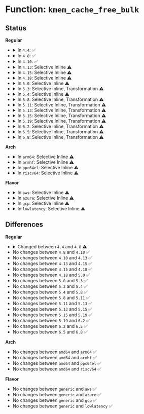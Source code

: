 # Function: <code>kmem_cache_free_bulk</code>

## Status
<b>Regular</b>
<ul>
<li>
<details>
<summary>In <code>4.4</code>: ✅</summary>

```c
void kmem_cache_free_bulk(struct kmem_cache *orig_s, size_t size, void **p);
```

**Collision:** Unique Global

**Inline:** No

**Transformation:** False

**Instances:**

```
In mm/slub.c (ffffffff811ec0d0)
Location: mm/slub.c:2890
Inline: False
Direct callers:
  - net/core/skbuff.c:__kfree_skb_flush
```
**Symbols:**

```
ffffffff811ec0d0-ffffffff811ec37f: kmem_cache_free_bulk (STB_GLOBAL)
```
</details>
</li>
<li>
<details>
<summary>In <code>4.8</code>: ✅</summary>

```c
void kmem_cache_free_bulk(struct kmem_cache *s, size_t size, void **p);
```

**Collision:** Unique Global

**Inline:** No

**Transformation:** False

**Instances:**

```
In mm/slub.c (ffffffff8120b340)
Location: mm/slub.c:3055
Inline: False
Direct callers:
  - net/core/skbuff.c:__kfree_skb_defer
  - net/core/skbuff.c:__kfree_skb_flush
```
**Symbols:**

```
ffffffff8120b340-ffffffff8120b62f: kmem_cache_free_bulk (STB_GLOBAL)
```
</details>
</li>
<li>
<details>
<summary>In <code>4.10</code>: ✅</summary>

```c
void kmem_cache_free_bulk(struct kmem_cache *s, size_t size, void **p);
```

**Collision:** Unique Global

**Inline:** No

**Transformation:** False

**Instances:**

```
In mm/slub.c (ffffffff8121d380)
Location: mm/slub.c:3077
Inline: False
Direct callers:
  - net/core/skbuff.c:__kfree_skb_defer
  - net/core/skbuff.c:__kfree_skb_flush
```
**Symbols:**

```
ffffffff8121d380-ffffffff8121d660: kmem_cache_free_bulk (STB_GLOBAL)
```
</details>
</li>
<li>
<details>
<summary>In <code>4.13</code>: Selective Inline ⚠️</summary>

```c
void kmem_cache_free_bulk(struct kmem_cache *s, size_t size, void **p);
```

**Collision:** Unique Global

**Inline:** Selective

**Transformation:** False

**Instances:**

```
In mm/slub.c (ffffffff81228c00)
Location: mm/slub.c:3074
Inline: True
Direct callers:
  - net/core/skbuff.c:__kfree_skb_defer
  - net/core/skbuff.c:__kfree_skb_flush
```
**Symbols:**

```
ffffffff81228c00-ffffffff81228ecc: kmem_cache_free_bulk (STB_GLOBAL)
```
</details>
</li>
<li>
<details>
<summary>In <code>4.15</code>: Selective Inline ⚠️</summary>

```c
void kmem_cache_free_bulk(struct kmem_cache *s, size_t size, void **p);
```

**Collision:** Unique Global

**Inline:** Selective

**Transformation:** False

**Instances:**

```
In mm/slub.c (ffffffff81242870)
Location: mm/slub.c:3087
Inline: True
Direct callers:
  - net/core/skbuff.c:__kfree_skb_defer
  - net/core/skbuff.c:__kfree_skb_flush
```
**Symbols:**

```
ffffffff81242870-ffffffff81242b7f: kmem_cache_free_bulk (STB_GLOBAL)
```
</details>
</li>
<li>
<details>
<summary>In <code>4.18</code>: Selective Inline ⚠️</summary>

```c
void kmem_cache_free_bulk(struct kmem_cache *s, size_t size, void **p);
```

**Collision:** Unique Global

**Inline:** Selective

**Transformation:** False

**Instances:**

```
In mm/slub.c (ffffffff81268490)
Location: mm/slub.c:3068
Inline: True
Direct callers:
  - net/core/skbuff.c:__kfree_skb_defer
  - net/core/skbuff.c:__kfree_skb_flush
```
**Symbols:**

```
ffffffff81268490-ffffffff8126879c: kmem_cache_free_bulk (STB_GLOBAL)
```
</details>
</li>
<li>
<details>
<summary>In <code>5.0</code>: Selective Inline ⚠️</summary>

```c
void kmem_cache_free_bulk(struct kmem_cache *s, size_t size, void **p);
```

**Collision:** Unique Global

**Inline:** Selective

**Transformation:** False

**Instances:**

```
In mm/slub.c (ffffffff8127cf30)
Location: mm/slub.c:3118
Inline: True
Direct callers:
  - net/core/skbuff.c:__kfree_skb_defer
  - net/core/skbuff.c:__kfree_skb_flush
```
**Symbols:**

```
ffffffff8127cf30-ffffffff8127d240: kmem_cache_free_bulk (STB_GLOBAL)
```
</details>
</li>
<li>
<details>
<summary>In <code>5.3</code>: Selective Inline, Transformation ⚠️</summary>

```c
void kmem_cache_free_bulk(struct kmem_cache *s, size_t size, void **p);
```

**Collision:** Unique Global

**Inline:** Selective

**Transformation:** True

**Instances:**

```
In mm/slub.c (ffffffff81299480)
Location: mm/slub.c:3129
Inline: True
Direct callers:
  - fs/io_uring.c:io_submit_state_end
  - fs/io_uring.c:io_iopoll_getevents
  - fs/io_uring.c:io_iopoll_getevents
  - net/core/skbuff.c:__kfree_skb_defer
  - net/core/skbuff.c:__kfree_skb_flush
```
**Symbols:**

```
ffffffff81299480-ffffffff812998c9: kmem_cache_free_bulk.part.0 (STB_LOCAL)
ffffffff8129b9c3-ffffffff8129b9d6: kmem_cache_free_bulk.cold (STB_LOCAL)
ffffffff812998d0-ffffffff812998e9: kmem_cache_free_bulk (STB_GLOBAL)
```
</details>
</li>
<li>
<details>
<summary>In <code>5.4</code>: Selective Inline ⚠️</summary>

```c
void kmem_cache_free_bulk(struct kmem_cache *s, size_t size, void **p);
```

**Collision:** Unique Global

**Inline:** Selective

**Transformation:** False

**Instances:**

```
In mm/slub.c (ffffffff812a92f0)
Location: mm/slub.c:3127
Inline: True
Direct callers:
  - fs/io_uring.c:io_submit_state_end
  - fs/io_uring.c:io_iopoll_getevents
  - fs/io_uring.c:io_iopoll_getevents
  - net/core/skbuff.c:__kfree_skb_defer
  - net/core/skbuff.c:__kfree_skb_flush
```
**Symbols:**

```
ffffffff812a92f0-ffffffff812a97a4: kmem_cache_free_bulk (STB_GLOBAL)
```
</details>
</li>
<li>
<details>
<summary>In <code>5.8</code>: Selective Inline, Transformation ⚠️</summary>

```c
void kmem_cache_free_bulk(struct kmem_cache *s, size_t size, void **p);
```

**Collision:** Unique Global

**Inline:** Selective

**Transformation:** True

**Instances:**

```
In mm/slub.c (ffffffff812de690)
Location: mm/slub.c:3185
Inline: True
Direct callers:
  - kernel/rcu/tree.c:kfree_rcu_work
  - fs/io_uring.c:io_submit_sqes
  - net/core/skbuff.c:__kfree_skb_defer
  - net/core/skbuff.c:__kfree_skb_flush
```
**Symbols:**

```
ffffffff812de690-ffffffff812de7c7: kmem_cache_free_bulk.part.0 (STB_LOCAL)
ffffffff812de7d0-ffffffff812de7e8: kmem_cache_free_bulk (STB_GLOBAL)
```
</details>
</li>
<li>
<details>
<summary>In <code>5.11</code>: Selective Inline, Transformation ⚠️</summary>

```c
void kmem_cache_free_bulk(struct kmem_cache *s, size_t size, void **p);
```

**Collision:** Unique Global

**Inline:** Selective

**Transformation:** True

**Instances:**

```
In mm/slub.c (ffffffff812ea230)
Location: mm/slub.c:3256
Inline: True
Direct callers:
  - kernel/rcu/tree.c:kfree_rcu_work
  - fs/io_uring.c:io_submit_sqes
  - fs/io_uring.c:io_iopoll_complete
  - fs/io_uring.c:io_req_free_batch
  - net/core/skbuff.c:__kfree_skb_defer
  - net/core/skbuff.c:__kfree_skb_flush
```
**Symbols:**

```
ffffffff812ea230-ffffffff812ea55b: kmem_cache_free_bulk.part.0 (STB_LOCAL)
ffffffff812ea560-ffffffff812ea5a5: kmem_cache_free_bulk (STB_GLOBAL)
```
</details>
</li>
<li>
<details>
<summary>In <code>5.13</code>: Selective Inline, Transformation ⚠️</summary>

```c
void kmem_cache_free_bulk(struct kmem_cache *s, size_t size, void **p);
```

**Collision:** Unique Global

**Inline:** Selective

**Transformation:** True

**Instances:**

```
In mm/slub.c (ffffffff812f1980)
Location: mm/slub.c:3288
Inline: True
Direct callers:
  - kernel/rcu/tree.c:kfree_rcu_work
  - fs/io_uring.c:io_ring_ctx_free
  - net/core/skbuff.c:napi_skb_free_stolen_head
  - net/core/skbuff.c:__kfree_skb_defer
```
**Symbols:**

```
ffffffff812f1980-ffffffff812f1cdb: kmem_cache_free_bulk.part.0 (STB_LOCAL)
ffffffff812f1ce0-ffffffff812f1d25: kmem_cache_free_bulk (STB_GLOBAL)
```
</details>
</li>
<li>
<details>
<summary>In <code>5.15</code>: Selective Inline, Transformation ⚠️</summary>

```c
void kmem_cache_free_bulk(struct kmem_cache *s, size_t size, void **p);
```

**Collision:** Unique Global

**Inline:** Selective

**Transformation:** True

**Instances:**

```
In mm/slub.c (0)
Location: mm/slub.c:3620
Inline: True
Direct callers:
  - kernel/rcu/tree.c:kfree_rcu_work
  - fs/io_uring.c:io_ring_ctx_free
  - net/core/skbuff.c:napi_skb_free_stolen_head
  - net/core/skbuff.c:__kfree_skb_defer
```
**Symbols:**

```
ffffffff8133a730-ffffffff8133aa6c: kmem_cache_free_bulk.part.0 (STB_LOCAL)
ffffffff81cc1ad6-ffffffff81cc1ba6: kmem_cache_free_bulk.part.0.cold (STB_LOCAL)
ffffffff81cc1ba6-ffffffff81cc1c13: kmem_cache_free_bulk.cold (STB_LOCAL)
ffffffff8133aa70-ffffffff8133ac7f: kmem_cache_free_bulk (STB_GLOBAL)
```
</details>
</li>
<li>
<details>
<summary>In <code>5.19</code>: Selective Inline, Transformation ⚠️</summary>

```c
void kmem_cache_free_bulk(struct kmem_cache *s, size_t size, void **p);
```

**Collision:** Unique Global

**Inline:** Selective

**Transformation:** True

**Instances:**

```
In mm/slub.c (0)
Location: mm/slub.c:3670
Inline: True
Direct callers:
  - kernel/rcu/tree.c:kfree_rcu_work
  - net/core/skbuff.c:napi_skb_free_stolen_head
  - net/core/skbuff.c:__kfree_skb_defer
```
**Symbols:**

```
ffffffff813ac680-ffffffff813acb1d: kmem_cache_free_bulk.part.0 (STB_LOCAL)
ffffffff81e73ffc-ffffffff81e74092: kmem_cache_free_bulk.part.0.cold (STB_LOCAL)
ffffffff81e74092-ffffffff81e740fd: kmem_cache_free_bulk.cold (STB_LOCAL)
ffffffff813acb20-ffffffff813acd92: kmem_cache_free_bulk (STB_GLOBAL)
```
</details>
</li>
<li>
<details>
<summary>In <code>6.2</code>: Selective Inline, Transformation ⚠️</summary>

```c
void kmem_cache_free_bulk(struct kmem_cache *s, size_t size, void **p);
```

**Collision:** Unique Global

**Inline:** Selective

**Transformation:** True

**Instances:**

```
In mm/slub.c (ffffffff8142cb78)
Location: mm/slub.c:3893
Inline: True
Inline callers:
  - mm/slub.c:__kmem_cache_alloc_bulk
Direct callers:
  - kernel/rcu/tree.c:kfree_rcu_work
  - mm/slub.c:__kmem_cache_alloc_bulk
  - net/core/skbuff.c:napi_skb_free_stolen_head
  - net/core/skbuff.c:__kfree_skb_defer
  - lib/maple_tree.c:mas_destroy
  - lib/maple_tree.c:mt_destroy_walk
  - lib/maple_tree.c:mt_destroy_walk
  - lib/maple_tree.c:mt_free_walk
  - lib/maple_tree.c:mt_free_walk
```
**Symbols:**

```
ffffffff8142c640-ffffffff8142c921: kmem_cache_free_bulk.part.0 (STB_LOCAL)
ffffffff8142c940-ffffffff8142c96a: kmem_cache_free_bulk (STB_GLOBAL)
```
</details>
</li>
<li>
<details>
<summary>In <code>6.5</code>: Selective Inline, Transformation ⚠️</summary>

```c
void kmem_cache_free_bulk(struct kmem_cache *s, size_t size, void **p);
```

**Collision:** Unique Global

**Inline:** Selective

**Transformation:** True

**Instances:**

```
In mm/slub.c (ffffffff81462187)
Location: mm/slub.c:3907
Inline: True
Inline callers:
  - mm/slub.c:__kmem_cache_alloc_bulk
Direct callers:
  - kernel/rcu/tree.c:kvfree_rcu_bulk
  - mm/slub.c:__kmem_cache_alloc_bulk
  - net/core/skbuff.c:napi_skb_free_stolen_head
  - net/core/skbuff.c:kfree_skb_list_reason
  - net/core/skbuff.c:kfree_skb_list_reason
  - lib/maple_tree.c:mas_destroy
  - lib/maple_tree.c:mt_free_walk
  - lib/maple_tree.c:mt_free_walk
```
**Symbols:**

```
ffffffff81461c00-ffffffff81461f00: kmem_cache_free_bulk.part.0 (STB_LOCAL)
ffffffff81461f10-ffffffff81461f3a: kmem_cache_free_bulk (STB_GLOBAL)
```
</details>
</li>
<li>
<details>
<summary>In <code>6.8</code>: Selective Inline, Transformation ⚠️</summary>

```c
void kmem_cache_free_bulk(struct kmem_cache *s, size_t size, void **p);
```

**Collision:** Unique Global

**Inline:** Selective

**Transformation:** True

**Instances:**

```
In mm/slub.c (ffffffff8145e030)
Location: mm/slub.c:4514
Inline: True
Direct callers:
  - kernel/rcu/tree.c:kvfree_rcu_bulk
  - net/core/skbuff.c:napi_skb_cache_put
  - net/core/skbuff.c:kfree_skb_list_reason
  - net/core/skbuff.c:kfree_skb_list_reason
  - lib/maple_tree.c:mas_destroy
  - lib/maple_tree.c:mt_free_walk
  - lib/maple_tree.c:mt_free_walk
```
**Symbols:**

```
ffffffff8145e030-ffffffff8145e36e: kmem_cache_free_bulk.part.0 (STB_LOCAL)
ffffffff8145e380-ffffffff8145e3aa: kmem_cache_free_bulk (STB_GLOBAL)
```
</details>
</li>
</ul>
<b>Arch</b>
<ul>
<li>
<details>
<summary>In <code>arm64</code>: Selective Inline ⚠️</summary>

```c
void kmem_cache_free_bulk(struct kmem_cache *s, size_t size, void **p);
```

**Collision:** Unique Global

**Inline:** Selective

**Transformation:** False

**Instances:**

```
In mm/slub.c (ffff80001034ae20)
Location: mm/slub.c:3127
Inline: True
Direct callers:
  - fs/io_uring.c:io_submit_state_end
  - fs/io_uring.c:io_iopoll_getevents
  - fs/io_uring.c:io_iopoll_getevents
  - net/core/skbuff.c:__kfree_skb_defer
  - net/core/skbuff.c:__kfree_skb_flush
```
**Symbols:**

```
ffff80001034ae20-ffff80001034b27c: kmem_cache_free_bulk (STB_GLOBAL)
```
</details>
</li>
<li>
<details>
<summary>In <code>armhf</code>: Selective Inline ⚠️</summary>

```c
void kmem_cache_free_bulk(struct kmem_cache *s, size_t size, void **p);
```

**Collision:** Unique Global

**Inline:** Selective

**Transformation:** False

**Instances:**

```
In mm/slub.c (c054e420)
Location: mm/slub.c:3127
Inline: True
Direct callers:
  - fs/io_uring.c:io_submit_state_end
  - fs/io_uring.c:io_iopoll_getevents
  - fs/io_uring.c:io_iopoll_getevents
  - net/core/skbuff.c:__kfree_skb_defer
  - net/core/skbuff.c:__kfree_skb_flush
```
**Symbols:**

```
c054e420-c054e99c: kmem_cache_free_bulk (STB_GLOBAL)
```
</details>
</li>
<li>
<details>
<summary>In <code>ppc64el</code>: Selective Inline ⚠️</summary>

```c
void kmem_cache_free_bulk(struct kmem_cache *s, size_t size, void **p);
```

**Collision:** Unique Global

**Inline:** Selective

**Transformation:** False

**Instances:**

```
In mm/slub.c (c00000000042a180)
Location: mm/slub.c:3127
Inline: True
Direct callers:
  - fs/io_uring.c:io_submit_state_end
  - fs/io_uring.c:io_iopoll_getevents
  - fs/io_uring.c:io_iopoll_getevents
  - net/core/skbuff.c:__kfree_skb_defer
  - net/core/skbuff.c:__kfree_skb_flush
```
**Symbols:**

```
c00000000042a180-c00000000042a7b8: kmem_cache_free_bulk (STB_GLOBAL)
```
</details>
</li>
<li>
<details>
<summary>In <code>riscv64</code>: Selective Inline ⚠️</summary>

```c
void kmem_cache_free_bulk(struct kmem_cache *s, size_t size, void **p);
```

**Collision:** Unique Global

**Inline:** Selective

**Transformation:** False

**Instances:**

```
In mm/slub.c (ffffffe00023c4e8)
Location: mm/slub.c:3127
Inline: True
Direct callers:
  - fs/io_uring.c:io_submit_state_end
  - fs/io_uring.c:io_iopoll_getevents
  - fs/io_uring.c:io_iopoll_getevents
  - net/core/skbuff.c:__kfree_skb_defer
  - net/core/skbuff.c:__kfree_skb_flush
```
**Symbols:**

```
ffffffe00023c4e8-ffffffe00023c91e: kmem_cache_free_bulk (STB_GLOBAL)
```
</details>
</li>
</ul>
<b>Flavor</b>
<ul>
<li>
<details>
<summary>In <code>aws</code>: Selective Inline ⚠️</summary>

```c
void kmem_cache_free_bulk(struct kmem_cache *s, size_t size, void **p);
```

**Collision:** Unique Global

**Inline:** Selective

**Transformation:** False

**Instances:**

```
In mm/slub.c (ffffffff812a18d0)
Location: mm/slub.c:3127
Inline: True
Direct callers:
  - fs/io_uring.c:io_submit_state_end
  - fs/io_uring.c:io_iopoll_getevents
  - fs/io_uring.c:io_iopoll_getevents
  - net/core/skbuff.c:__kfree_skb_defer
  - net/core/skbuff.c:__kfree_skb_flush
```
**Symbols:**

```
ffffffff812a18d0-ffffffff812a1d84: kmem_cache_free_bulk (STB_GLOBAL)
```
</details>
</li>
<li>
<details>
<summary>In <code>azure</code>: Selective Inline ⚠️</summary>

```c
void kmem_cache_free_bulk(struct kmem_cache *s, size_t size, void **p);
```

**Collision:** Unique Global

**Inline:** Selective

**Transformation:** False

**Instances:**

```
In mm/slub.c (ffffffff812933b0)
Location: mm/slub.c:3127
Inline: True
Direct callers:
  - fs/io_uring.c:io_submit_state_end
  - fs/io_uring.c:io_iopoll_getevents
  - fs/io_uring.c:io_iopoll_getevents
  - net/core/skbuff.c:__kfree_skb_defer
  - net/core/skbuff.c:__kfree_skb_flush
```
**Symbols:**

```
ffffffff812933b0-ffffffff81293864: kmem_cache_free_bulk (STB_GLOBAL)
```
</details>
</li>
<li>
<details>
<summary>In <code>gcp</code>: Selective Inline ⚠️</summary>

```c
void kmem_cache_free_bulk(struct kmem_cache *s, size_t size, void **p);
```

**Collision:** Unique Global

**Inline:** Selective

**Transformation:** False

**Instances:**

```
In mm/slub.c (ffffffff8129f6e0)
Location: mm/slub.c:3127
Inline: True
Direct callers:
  - fs/io_uring.c:io_submit_state_end
  - fs/io_uring.c:io_iopoll_getevents
  - fs/io_uring.c:io_iopoll_getevents
  - net/core/skbuff.c:__kfree_skb_defer
  - net/core/skbuff.c:__kfree_skb_flush
```
**Symbols:**

```
ffffffff8129f6e0-ffffffff8129fb94: kmem_cache_free_bulk (STB_GLOBAL)
```
</details>
</li>
<li>
<details>
<summary>In <code>lowlatency</code>: Selective Inline ⚠️</summary>

```c
void kmem_cache_free_bulk(struct kmem_cache *s, size_t size, void **p);
```

**Collision:** Unique Global

**Inline:** Selective

**Transformation:** False

**Instances:**

```
In mm/slub.c (ffffffff812af810)
Location: mm/slub.c:3127
Inline: True
Direct callers:
  - fs/io_uring.c:io_submit_state_end
  - fs/io_uring.c:io_iopoll_getevents
  - fs/io_uring.c:io_iopoll_getevents
  - net/core/skbuff.c:__kfree_skb_defer
  - net/core/skbuff.c:__kfree_skb_flush
```
**Symbols:**

```
ffffffff812af810-ffffffff812afcd3: kmem_cache_free_bulk (STB_GLOBAL)
```
</details>
</li>
</ul>

## Differences
<b>Regular</b>
<ul>
<li>
<details>
<summary>Changed between <code>4.4</code> and <code>4.8</code> ⚠️</summary>
<ul>
<li>
<b>Param added. </b>
<code>struct kmem_cache *s</code>
</li>
<li>
<b>Param removed. </b>
<code>struct kmem_cache *orig_s</code>
</li>
</ul>
</details>
</li>
<li>
No changes between <code>4.8</code> and <code>4.10</code> ✅
</li>
<li>
No changes between <code>4.10</code> and <code>4.13</code> ✅
</li>
<li>
No changes between <code>4.13</code> and <code>4.15</code> ✅
</li>
<li>
No changes between <code>4.15</code> and <code>4.18</code> ✅
</li>
<li>
No changes between <code>4.18</code> and <code>5.0</code> ✅
</li>
<li>
No changes between <code>5.0</code> and <code>5.3</code> ✅
</li>
<li>
No changes between <code>5.3</code> and <code>5.4</code> ✅
</li>
<li>
No changes between <code>5.4</code> and <code>5.8</code> ✅
</li>
<li>
No changes between <code>5.8</code> and <code>5.11</code> ✅
</li>
<li>
No changes between <code>5.11</code> and <code>5.13</code> ✅
</li>
<li>
No changes between <code>5.13</code> and <code>5.15</code> ✅
</li>
<li>
No changes between <code>5.15</code> and <code>5.19</code> ✅
</li>
<li>
No changes between <code>5.19</code> and <code>6.2</code> ✅
</li>
<li>
No changes between <code>6.2</code> and <code>6.5</code> ✅
</li>
<li>
No changes between <code>6.5</code> and <code>6.8</code> ✅
</li>
</ul>
<b>Arch</b>
<ul>
<li>
No changes between <code>amd64</code> and <code>arm64</code> ✅
</li>
<li>
No changes between <code>amd64</code> and <code>armhf</code> ✅
</li>
<li>
No changes between <code>amd64</code> and <code>ppc64el</code> ✅
</li>
<li>
No changes between <code>amd64</code> and <code>riscv64</code> ✅
</li>
</ul>
<b>Flavor</b>
<ul>
<li>
No changes between <code>generic</code> and <code>aws</code> ✅
</li>
<li>
No changes between <code>generic</code> and <code>azure</code> ✅
</li>
<li>
No changes between <code>generic</code> and <code>gcp</code> ✅
</li>
<li>
No changes between <code>generic</code> and <code>lowlatency</code> ✅
</li>
</ul>
